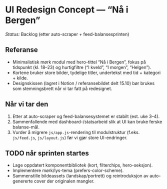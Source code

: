 # UI Redesign Concept — “Nå i Bergen”

*Status:* Backlog (etter auto-scraper + feed-balansesprinten)

## Referanse
- Minimalistisk mørk modul med hero-tittel “Nå i Bergen”, fokus på tidspunkt (kl. 18–23) og hurtigfiltre (“I kveld”, “I morgen”, “Helgen”).
- Kortene bruker store bilder, tydelige titler, undertekst med tid + kategori + kilde.
- Designskissen (lagret i Notion / referansebildet delt 15.10) bør brukes som stemningsbrett når vi tar fatt på redesignet.

## Når vi tar den
1. Etter at auto-scraper og feed-balansesystemet er stabilt (est. uke 3–4).
2. Sammenfallende med dashboard-/statsarbeid slik at UI kan bruke ferske balanse-mål.
3. Vurder å migrere `js/app.js`-rendering til modulstruktur (f.eks. `js/feed.js`, `js/layout.js`) før vi gjør store UI-endringer.

## TODO når sprinten startes
- Lage oppdatert komponentbibliotek (kort, filterchips, hero-seksjon).
- Implementere mørk/lys-tema (prefers-color-scheme).
- Sammenstille bildeassets (landskap/portrett) og reintroduksjon av auto-genererte cover der originalen mangler.
